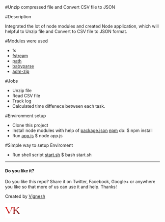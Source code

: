 #Unzip compressed file and Convert CSV file to JSON

#Description

Integrated the lot of node modules and created Node application, which will helpful to Unzip file and Convert to CSV file to JSON format.

#Modules were used

  -   fs
  -   [fstream](https://www.npmjs.com/package/fstream)
  -   [path](https://www.npmjs.com/package/path)
  -   [babyparse](https://www.npmjs.com/package/babyparse)
  -   [adm-zip](https://www.npmjs.com/package/adm-zip)

#Jobs

  -   Unzip file
  -   Read CSV file
  -   Track log
  -   Calculated time diffenece between each task.

#Environment setup

  -   Clone this project  
  -   Install node modules with help of [package.json](https://github.com/vigneshuvi/csvtojson/blob/master/package.json)
      [npm](http://npmjs.org) do:
        $ npm install
  -   Run [app.js](https://github.com/vigneshuvi/csvtojson/blob/master/app.js)
        $ node app.js

#Simple way to setup Enviroment

  -  Run shell script [start.sh](https://github.com/vigneshuvi/csvtojson/blob/master/start.sh)
        $ bash start.sh 

___

#### Do you like it?

Do you like this repo? Share it on Twitter, Facebook, Google+ or anywhere you like so that more of us can use it and help. Thanks!

Created by [Vignesh](http://vigneshuvi.github.io/) 

![alt text][logo]

[logo]: https://github.com/vigneshuvi/vigneshuvi.github.io/blob/master/favicon.ico/android-icon-48x48.png 


